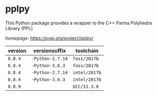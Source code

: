 # pplpy

This Python package provides a wrapper to the C++ Parma Polyhedra Library (PPL).

*homepage*: <https://pypi.org/project/pplpy/>

version | versionsuffix | toolchain
--------|---------------|----------
``0.8.4`` | ``-Python-2.7.14`` | ``foss/2017b``
``0.8.4`` | ``-Python-3.6.3`` | ``foss/2017b``
``0.8.4`` | ``-Python-2.7.14`` | ``intel/2017b``
``0.8.4`` | ``-Python-3.6.3`` | ``intel/2017b``
``0.8.9`` |  | ``GCC/11.3.0``
